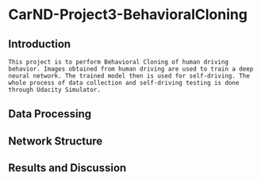 # CarND-Project3-BehavioralCloning

## Introduction
    This project is to perform Behavioral Cloning of human driving behavior. Images obtained from human driving are used to train a deep neural network. The trained model then is used for self-driving. The whole process of data collection and self-driving testing is done through Udacity Simulator.  

## Data Processing

## Network Structure

## Results and Discussion
